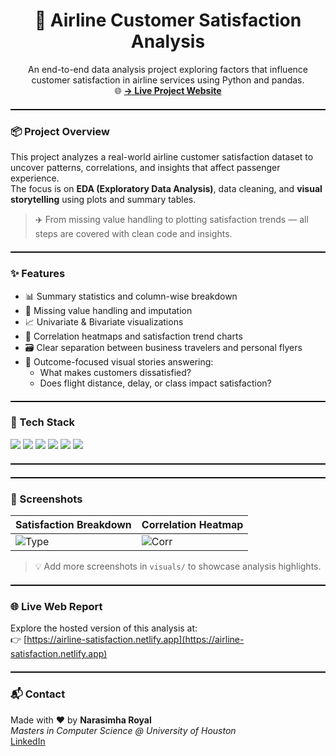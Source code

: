 <h1 align="center">🛫 Airline Customer Satisfaction Analysis</h1>

<p align="center">
An end-to-end data analysis project exploring factors that influence customer satisfaction in airline services using Python and pandas.
<br />
🌐 <a href="https://acsa1.netlify.app/" target="_blank"><strong>→ Live Project Website</strong></a>
</p>


<hr style="border: none; border-top: 1px solid #000; height: 1px; margin: 20px 0;" />

### 📦 Project Overview

This project analyzes a real-world airline customer satisfaction dataset to uncover patterns, correlations, and insights that affect passenger experience.  
The focus is on **EDA (Exploratory Data Analysis)**, data cleaning, and **visual storytelling** using plots and summary tables.

> ✈️ From missing value handling to plotting satisfaction trends — all steps are covered with clean code and insights.

<hr style="border: none; border-top: 1px solid #000; height: 1px; margin: 20px 0;" />

### ✨ Features

- 📊 Summary statistics and column-wise breakdown  
- 🧹 Missing value handling and imputation  
- 📈 Univariate & Bivariate visualizations  
- 🧠 Correlation heatmaps and satisfaction trend charts  
- 🗃️ Clear separation between business travelers and personal flyers  
- 🎯 Outcome-focused visual stories answering:  
  - What makes customers dissatisfied?
  - Does flight distance, delay, or class impact satisfaction?

<hr style="border: none; border-top: 1px solid #000; height: 1px; margin: 20px 0;" />

### 🧰 Tech Stack

<div align="left">
  <img src="https://img.shields.io/badge/Python-3776AB?style=for-the-badge&logo=python&logoColor=white" />
  <img src="https://img.shields.io/badge/Pandas-150458?style=for-the-badge&logo=pandas&logoColor=white" />
  <img src="https://img.shields.io/badge/Matplotlib-3776AB?style=for-the-badge&logo=matplotlib&logoColor=white" />
  <img src="https://img.shields.io/badge/Seaborn-5A5AAD?style=for-the-badge" />
  <img src="https://img.shields.io/badge/Jupyter-F37626?style=for-the-badge&logo=jupyter&logoColor=white" />
  <img src="https://img.shields.io/badge/Tableau-F37626?style=for-the-badge&logo=tableau&logoColor=white" />
</div>

<hr style="border: none; border-top: 1px solid #000; height: 1px; margin: 20px 0;" />


<hr style="border: none; border-top: 1px solid #000; height: 1px; margin: 20px 0;" />

### 📸 Screenshots

| Satisfaction Breakdown | Correlation Heatmap |
|------------------------|---------------------|
| ![Type](visuals/satisfaction_by_type.png) | ![Corr](visuals/correlation_heatmap.png) |

> 💡 Add more screenshots in `visuals/` to showcase analysis highlights.



<hr style="border: none; border-top: 1px solid #000; height: 1px; margin: 20px 0;" />

### 🌐 Live Web Report

Explore the hosted version of this analysis at:  
👉 [https://airline-satisfaction.netlify.app](https://airline-satisfaction.netlify.app)

<hr style="border: none; border-top: 1px solid #000; height: 1px; margin: 20px 0;" />


### 📬 Contact

Made with ❤️ by **Narasimha Royal**  
_Masters in Computer Science @ University of Houston_  
[LinkedIn](https://www.linkedin.com/in/narasimha31)


